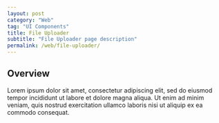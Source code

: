 ```yaml
---
layout: post
category: "Web"
tag: "UI Components"
title: File Uploader
subtitle: "File Uploader page description"
permalink: /web/file-uploader/
---
```


## Overview

Lorem ipsum dolor sit amet, consectetur adipiscing elit, sed do eiusmod tempor incididunt ut labore et dolore magna aliqua. Ut enim ad minim veniam, quis nostrud exercitation ullamco laboris nisi ut aliquip ex ea commodo consequat.
